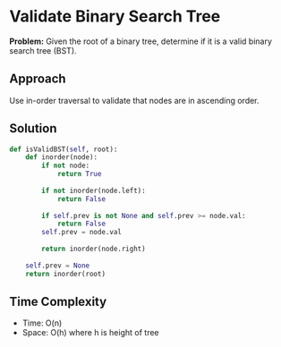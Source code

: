 # Validate Binary Search Tree

**Problem:** Given the root of a binary tree, determine if it is a valid binary search tree (BST).

## Approach
Use in-order traversal to validate that nodes are in ascending order.

## Solution
```python
def isValidBST(self, root):
    def inorder(node):
        if not node:
            return True
        
        if not inorder(node.left):
            return False
            
        if self.prev is not None and self.prev >= node.val:
            return False
        self.prev = node.val
        
        return inorder(node.right)
    
    self.prev = None
    return inorder(root)
```

## Time Complexity
- Time: O(n)
- Space: O(h) where h is height of tree
